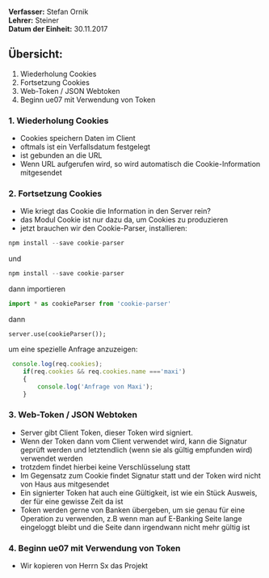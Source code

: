 **Verfasser:** Stefan Ornik   
**Lehrer:** Steiner   
**Datum der Einheit:** 30.11.2017
   
## Übersicht: 

1. Wiederholung Cookies
2. Fortsetzung Cookies
3. Web-Token / JSON Webtoken
4. Beginn ue07 mit Verwendung von Token

### 1. Wiederholung Cookies
- Cookies speichern Daten im Client
- oftmals ist ein Verfallsdatum festgelegt
- ist gebunden an die URL
- Wenn URL aufgerufen wird, so wird automatisch die Cookie-Information mitgesendet

### 2. Fortsetzung Cookies
- Wie kriegt das Cookie die Information in den Server rein?
- das Modul Cookie ist nur dazu da, um Cookies zu produzieren
- jetzt brauchen wir den Cookie-Parser, installieren:
```javascript
npm install --save cookie-parser
```
und
```javascript
npm install --save cookie-parser
```
dann importieren
```javascript
import * as cookieParser from 'cookie-parser'
```
dann
```javascrpit
server.use(cookieParser());
```
um eine spezielle Anfrage anzuzeigen:
```javascript
 console.log(req.cookies);
    if(req.cookies && req.cookies.name ==='maxi')
    {
        console.log('Anfrage von Maxi');
    }
```
### 3. Web-Token / JSON Webtoken
- Server gibt Client Token, dieser Token wird signiert.
- Wenn der Token dann vom Client verwendet wird, kann die Signatur geprüft werden und letztendlich (wenn sie als gültig empfunden wird) verwendet werden
- trotzdem findet hierbei keine Verschlüsselung statt
- Im Gegensatz zum Cookie findet Signatur statt und der Token wird nicht von Haus aus mitgesendet
- Ein signierter Token hat auch eine Gültigkeit, ist wie ein Stück Ausweis, der für eine gewisse Zeit da ist
- Token werden gerne von Banken übergeben, um sie genau für eine Operation zu verwenden, z.B wenn man auf E-Banking Seite lange eingeloggt bleibt und die Seite dann irgendwann nicht mehr gültig ist

### 4. Beginn ue07 mit Verwendung von Token
- Wir kopieren von Herrn Sx das Projekt
